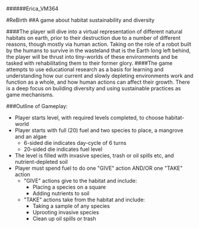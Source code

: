 ######Erica_VM364

#ReBirth 
##A game about habitat sustainability and diversity

####The player will dive into a virtual representation of different natural habitats on earth, prior to their destruction due to a number of different reasons, though mostly via human action. Taking on the role of a robot built by the humans to survive in the wasteland that is the Earth long left behind, the player will be thrust into tiny-worlds of these environments and be tasked with rehabilitating them to their former glory. 
####The game attempts to use educational research as a basis for learning and understanding how our current and slowly depleting environments work and function as a whole, and how human actions can affect their growth. There is a deep focus on building diversity and using sustainable practices as game mechanisms. 

###Outline of Gameplay: 
- Player starts level, with required levels completed, to choose habitat-world
- Player starts with full (20) fuel and two species to place, a mangrove and an algae
	- 6-sided die indicates day-cycle of 6 turns
	- 20-sided die indicates fuel level
- The level is filled with invasive species, trash or oil spills etc, and nutrient-depleted soil
- Player must spend fuel to do one "GIVE" action AND/OR one "TAKE" action
	- "GIVE" actions give to the habitat and include: 
		- Placing a species on a square
		- Adding nutrients to soil
	- "TAKE" actions take from the habitat and include: 
		- Taking a sample of any species
		- Uprooting invasive species
		- Clean up oil spills or trash
